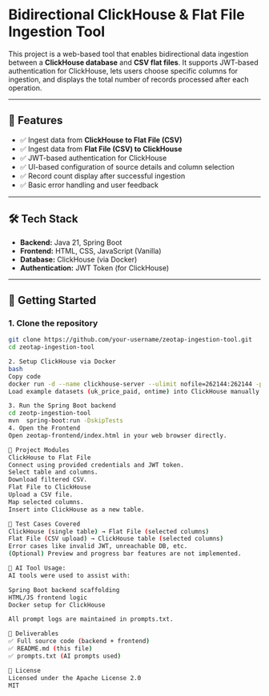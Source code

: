 # Bidirectional ClickHouse & Flat File Ingestion Tool

This project is a web-based tool that enables bidirectional data ingestion between a **ClickHouse database** and **CSV flat files**. It supports JWT-based authentication for ClickHouse, lets users choose specific columns for ingestion, and displays the total number of records processed after each operation.

---

## 🔧 Features

- ✅ Ingest data from **ClickHouse to Flat File (CSV)**
- ✅ Ingest data from **Flat File (CSV) to ClickHouse**
- ✅ JWT-based authentication for ClickHouse
- ✅ UI-based configuration of source details and column selection
- ✅ Record count display after successful ingestion
- ✅ Basic error handling and user feedback

---

## 🛠 Tech Stack

- **Backend:** Java 21, Spring Boot
- **Frontend:** HTML, CSS, JavaScript (Vanilla)
- **Database:** ClickHouse (via Docker)
- **Authentication:** JWT Token (for ClickHouse)

---

## 🚀 Getting Started

### 1. Clone the repository

```bash
git clone https://github.com/your-username/zeotap-ingestion-tool.git
cd zeotap-ingestion-tool

2. Setup ClickHouse via Docker
bash
Copy code
docker run -d --name clickhouse-server --ulimit nofile=262144:262144 -p 8123:8123 -p 9000:9000 clickhouse/clickhouse-server
Load example datasets (uk_price_paid, ontime) into ClickHouse manually or using the provided scripts if any.

3. Run the Spring Boot backend
cd zeotp-ingestion-tool 
mvn  spring-boot:run -DskipTests
4. Open the Frontend
Open zeotap-frontend/index.html in your web browser directly.

📂 Project Modules
ClickHouse to Flat File
Connect using provided credentials and JWT token.
Select table and columns.
Download filtered CSV.
Flat File to ClickHouse
Upload a CSV file.
Map selected columns.
Insert into ClickHouse as a new table.

📌 Test Cases Covered
ClickHouse (single table) → Flat File (selected columns)
Flat File (CSV upload) → ClickHouse table (selected columns)
Error cases like invalid JWT, unreachable DB, etc.
(Optional) Preview and progress bar features are not implemented.

📄 AI Tool Usage:
AI tools were used to assist with:

Spring Boot backend scaffolding
HTML/JS frontend logic
Docker setup for ClickHouse

All prompt logs are maintained in prompts.txt.

🧾 Deliverables
✅ Full source code (backend + frontend)
✅ README.md (this file)
✅ prompts.txt (AI prompts used)

📎 License
Licensed under the Apache License 2.0
MIT




